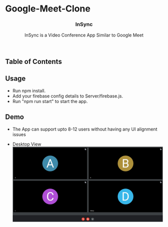 # Google-Meet-Clone

<p align="center"> 
  <h3 align="center">InSync</h3>

  <p align="center">
    InSync is a Video Conference App Similar to Google Meet
    <br />
        <br />
    <br />  
    
    
  </p>
</p>


## Table of Contents

## Usage

- Run npm install.
- Add your firebase config details to Server/firebase.js.
- Run "npm run start" to start the app.

## Demo

- The App can support upto 8-12 users without having any UI alignment issues

- Desktop View
  ![](screenshots/Desktop%20View.jpg)






